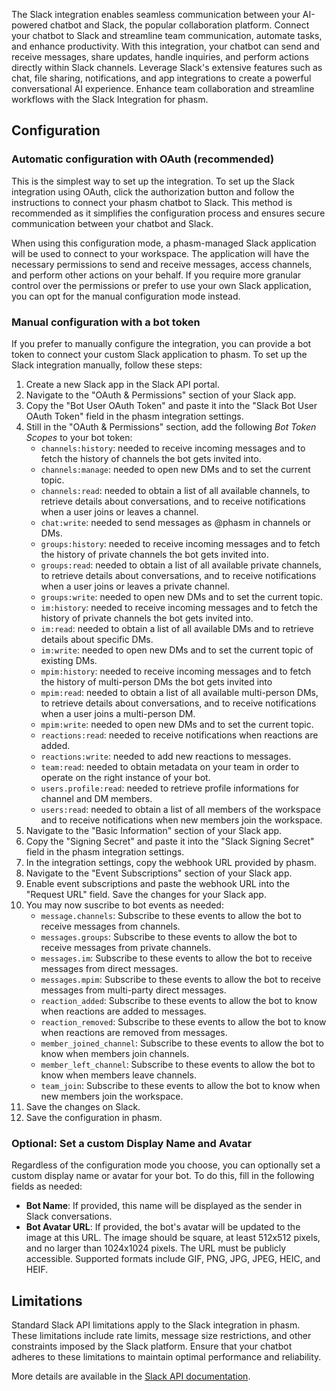 The Slack integration enables seamless communication between your AI-powered chatbot and Slack, the popular collaboration platform. Connect your chatbot to Slack and streamline team communication, automate tasks, and enhance productivity. With this integration, your chatbot can send and receive messages, share updates, handle inquiries, and perform actions directly within Slack channels. Leverage Slack's extensive features such as chat, file sharing, notifications, and app integrations to create a powerful conversational AI experience. Enhance team collaboration and streamline workflows with the Slack Integration for phasm.

## Configuration

### Automatic configuration with OAuth (recommended)

This is the simplest way to set up the integration. To set up the Slack integration using OAuth, click the authorization button and follow the instructions to connect your phasm chatbot to Slack. This method is recommended as it simplifies the configuration process and ensures secure communication between your chatbot and Slack.

When using this configuration mode, a phasm-managed Slack application will be used to connect to your workspace. The application will have the necessary permissions to send and receive messages, access channels, and perform other actions on your behalf. If you require more granular control over the permissions or prefer to use your own Slack application, you can opt for the manual configuration mode instead.

### Manual configuration with a bot token

If you prefer to manually configure the integration, you can provide a bot token to connect your custom Slack application to phasm. To set up the Slack integration manually, follow these steps:

1. Create a new Slack app in the Slack API portal.
2. Navigate to the "OAuth & Permissions" section of your Slack app.
3. Copy the "Bot User OAuth Token" and paste it into the "Slack Bot User OAuth Token" field in the phasm integration settings.
4. Still in the "OAuth & Permissions" section, add the following _Bot Token Scopes_ to your bot token:
   - `channels:history`: needed to receive incoming messages and to fetch the history of channels the bot gets invited into.
   - `channels:manage`: needed to open new DMs and to set the current topic.
   - `channels:read`: needed to obtain a list of all available channels, to retrieve details about conversations, and to receive notifications when a user joins or leaves a channel.
   - `chat:write`: needed to send messages as @phasm in channels or DMs.
   - `groups:history`: needed to receive incoming messages and to fetch the history of private channels the bot gets invited into.
   - `groups:read`: needed to obtain a list of all available private channels, to retrieve details about conversations, and to receive notifications when a user joins or leaves a private channel.
   - `groups:write`: needed to open new DMs and to set the current topic.
   - `im:history`: needed to receive incoming messages and to fetch the history of private channels the bot gets invited into.
   - `im:read`: needed to obtain a list of all available DMs and to retrieve details about specific DMs.
   - `im:write`: needed to open new DMs and to set the current topic of existing DMs.
   - `mpim:history`: needed to receive incoming messages and to fetch the history of multi-person DMs the bot gets invited into
   - `mpim:read`: needed to obtain a list of all available multi-person DMs, to retrieve details about conversations, and to receive notifications when a user joins a multi-person DM.
   - `mpim:write`: needed to open new DMs and to set the current topic.
   - `reactions:read`: needed to receive notifications when reactions are added.
   - `reactions:write`: needed to add new reactions to messages.
   - `team:read`: needed to obtain metadata on your team in order to operate on the right instance of your bot.
   - `users.profile:read`: needed to retrieve profile informations for channel and DM members.
   - `users:read`: needed to obtain a list of all members of the workspace and to receive notifications when new members join the workspace.
5. Navigate to the "Basic Information" section of your Slack app.
6. Copy the "Signing Secret" and paste it into the "Slack Signing Secret" field in the phasm integration settings.
7. In the integration settings, copy the webhook URL provided by phasm.
8. Navigate to the "Event Subscriptions" section of your Slack app.
9. Enable event subscriptions and paste the webhook URL into the "Request URL" field. Save the changes for your Slack app.
10. You may now suscribe to bot events as needed:
    - `message.channels`: Subscribe to these events to allow the bot to receive messages from channels.
    - `messages.groups`: Subscribe to these events to allow the bot to receive messages from private channels.
    - `messages.im`: Subscribe to these events to allow the bot to receive messages from direct messages.
    - `messages.mpim`: Subscribe to these events to allow the bot to receive messages from multi-party direct messages.
    - `reaction_added`: Subscribe to these events to allow the bot to know when reactions are added to messages.
    - `reaction_removed`: Subscribe to these events to allow the bot to know when reactions are removed from messages.
    - `member_joined_channel`: Subscribe to these events to allow the bot to know when members join channels.
    - `member_left_channel`: Subscribe to these events to allow the bot to know when members leave channels.
    - `team_join`: Subscribe to these events to allow the bot to know when new members join the workspace.
11. Save the changes on Slack.
12. Save the configuration in phasm.

### Optional: Set a custom Display Name and Avatar

Regardless of the configuration mode you choose, you can optionally set a custom display name or avatar for your bot. To do this, fill in the following fields as needed:

- **Bot Name**: If provided, this name will be displayed as the sender in Slack conversations.
- **Bot Avatar URL**: If provided, the bot's avatar will be updated to the image at this URL. The image should be square, at least 512x512 pixels, and no larger than 1024x1024 pixels. The URL must be publicly accessible. Supported formats include GIF, PNG, JPG, JPEG, HEIC, and HEIF.

## Limitations

Standard Slack API limitations apply to the Slack integration in phasm. These limitations include rate limits, message size restrictions, and other constraints imposed by the Slack platform. Ensure that your chatbot adheres to these limitations to maintain optimal performance and reliability.

More details are available in the [Slack API documentation](https://api.slack.com/apis/rate-limits).
